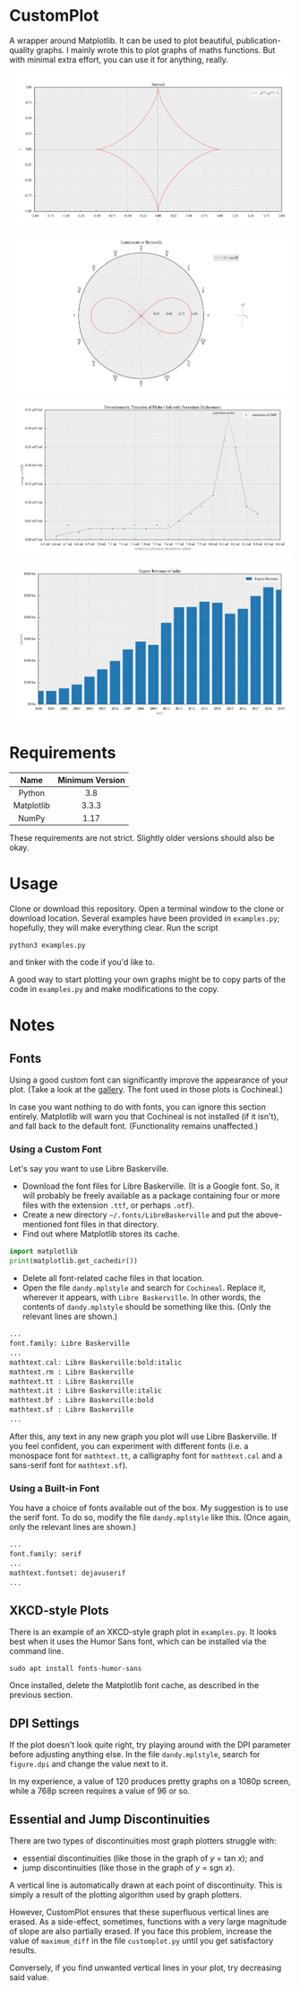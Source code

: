 # CustomPlot
A wrapper around Matplotlib. It can be used to plot beautiful,
publication-quality graphs. I mainly wrote this to plot graphs of maths
functions. But with minimal extra effort, you can use it for anything, really.

![Astroid](gallery/graph_1613665560.png)

![Lemniscate](gallery/graph_1613668377.png)

![Potentiometric Titration](gallery/graph_1613679377.png)

![Export Revenue](gallery/graph_1613671963.png)

# Requirements
| Name       | Minimum Version |
| :--------: | :-------------: |
| Python     | 3.8             |
| Matplotlib | 3.3.3           |
| NumPy      | 1.17            |

These requirements are not strict. Slightly older versions should also be okay.

# Usage
Clone or download this repository. Open a terminal window to the clone or
download location. Several examples have been provided in `examples.py`;
hopefully, they will make everything clear. Run the script
```shell
python3 examples.py
```
and tinker with the code if you'd like to.

A good way to start plotting your own graphs might be to copy parts of the code
in `examples.py` and make modifications to the copy.

# Notes

## Fonts
Using a good custom font can significantly improve the appearance of your plot.
(Take a look at the [gallery](gallery/). The font used in those plots is
Cochineal.)

In case you want nothing to do with fonts, you can ignore this section
entirely. Matplotlib will warn you that Cochineal is not installed (if it
isn't), and fall back to the default font. (Functionality remains unaffected.)

### Using a Custom Font
Let's say you want to use Libre Baskerville.
* Download the font files for Libre Baskerville. (It is a Google font. So, it
will probably be freely available as a package containing four or more files
with the extension `.ttf`, or perhaps `.otf`).
* Create a new directory `~/.fonts/LibreBaskerville` and put the
above-mentioned font files in that directory.
* Find out where Matplotlib stores its cache.
```python
import matplotlib
print(matplotlib.get_cachedir())
```
* Delete all font-related cache files in that location.
* Open the file `dandy.mplstyle` and search for `Cochineal`. Replace it,
wherever it appears, with `Libre Baskerville`. In other words, the contents of
`dandy.mplstyle` should be something like this. (Only the relevant lines are
shown.)
```python
...
font.family: Libre Baskerville
...
mathtext.cal: Libre Baskerville:bold:italic
mathtext.rm : Libre Baskerville
mathtext.tt : Libre Baskerville
mathtext.it : Libre Baskerville:italic
mathtext.bf : Libre Baskerville:bold
mathtext.sf : Libre Baskerville
...
```

After this, any text in any new graph you plot will use Libre Baskerville. If
you feel confident, you can experiment with different fonts (i.e. a monospace
font for `mathtext.tt`, a calligraphy font for `mathtext.cal` and a sans-serif
font for `mathtext.sf`).

### Using a Built-in Font
You have a choice of fonts available out of the box. My suggestion is to use
the serif font. To do so, modify the file `dandy.mplstyle` like this. (Once
again, only the relevant lines are shown.)
```python
...
font.family: serif
...
mathtext.fontset: dejavuserif
...
```

## XKCD-style Plots
There is an example of an XKCD-style graph plot in `examples.py`. It looks best
when it uses the Humor Sans font, which can be installed via the command line.
```shell
sudo apt install fonts-humor-sans
```

Once installed, delete the Matplotlib font cache, as described in the previous
section.

## DPI Settings
If the plot doesn't look quite right, try playing around with the DPI parameter
before adjusting anything else. In the file `dandy.mplstyle`, search for
`figure.dpi` and change the value next to it.

In my experience, a value of 120 produces pretty graphs on a 1080p screen,
while a 768p screen requires a value of 96 or so.

## Essential and Jump Discontinuities
There are two types of discontinuities most graph plotters struggle with:
* essential discontinuities (like those in the graph of _y_ = tan _x_); and
* jump discontinuities (like those in the graph of _y_ = sgn _x_).

A vertical line is automatically drawn at each point of discontinuity. This is
simply a result of the plotting algorithm used by graph plotters.

However, CustomPlot ensures that these superfluous vertical lines are erased.
As a side-effect, sometimes, functions with a very large magnitude of slope are
also partially erased. If you face this problem, increase the value of
`maximum_diff` in the file `customplot.py` until you get satisfactory results.

Conversely, if you find unwanted vertical lines in your plot, try decreasing
said value.


